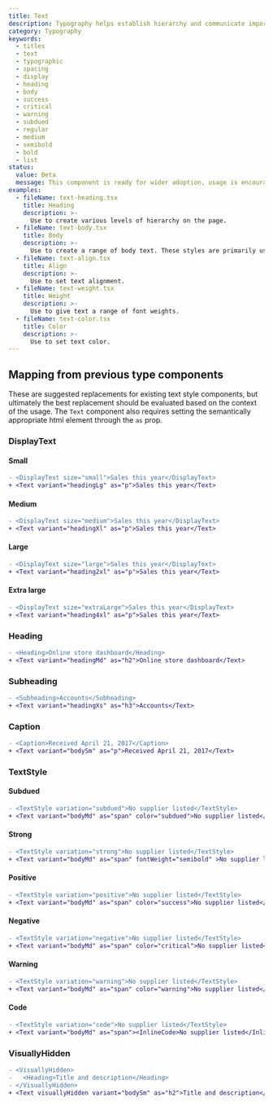 ```yaml
---
title: Text
description: Typography helps establish hierarchy and communicate important content by creating clear visual patterns.
category: Typography
keywords:
  - titles
  - text
  - typographic
  - spacing
  - display
  - heading
  - body
  - success
  - critical
  - warning
  - subdued
  - regular
  - medium
  - semibold
  - bold
  - list
status:
  value: Beta
  message: This component is ready for wider adoption, usage is encouraged for most cases. Breaking changes are possible in minor version updates. To learn more please read about our [Component lifecycle](/getting-started/components-lifecycle)
examples:
  - fileName: text-heading.tsx
    title: Heading
    description: >-
      Use to create various levels of hierarchy on the page.
  - fileName: text-body.tsx
    title: Body
    description: >-
      Use to create a range of body text. These styles are primarily used within components and blocks of text.
  - fileName: text-align.tsx
    title: Align
    description: >-
      Use to set text alignment.
  - fileName: text-weight.tsx
    title: Weight
    description: >-
      Use to give text a range of font weights.
  - fileName: text-color.tsx
    title: Color
    description: >-
      Use to set text color.
---
```


## Mapping from previous type components

These are suggested replacements for existing text style components, but ultimately the best replacement should be evaluated based on the context of the usage. The `Text` component also requires setting the semantically appropriate html element through the `as` prop.

### DisplayText

#### Small

```diff
- <DisplayText size="small">Sales this year</DisplayText>
+ <Text variant="headingLg" as="p">Sales this year</Text>
```

#### Medium

```diff
- <DisplayText size="medium">Sales this year</DisplayText>
+ <Text variant="headingXl" as="p">Sales this year</Text>
```

#### Large

```diff
- <DisplayText size="large">Sales this year</DisplayText>
+ <Text variant="heading2xl" as="p">Sales this year</Text>
```

#### Extra large

```diff
- <DisplayText size="extraLarge">Sales this year</DisplayText>
+ <Text variant="heading4xl" as="p">Sales this year</Text>
```

### Heading

```diff
- <Heading>Online store dashboard</Heading>
+ <Text variant="headingMd" as="h2">Online store dashboard</Text>
```

### Subheading

```diff
- <Subheading>Accounts</Subheading>
+ <Text variant="headingXs" as="h3">Accounts</Text>
```

### Caption

```diff
- <Caption>Received April 21, 2017</Caption>
+ <Text variant="bodySm" as="p">Received April 21, 2017</Text>
```

### TextStyle

#### Subdued

```diff
- <TextStyle variation="subdued">No supplier listed</TextStyle>
+ <Text variant="bodyMd" as="span" color="subdued">No supplier listed</Text>
```

#### Strong

```diff
- <TextStyle variation="strong">No supplier listed</TextStyle>
+ <Text variant="bodyMd" as="span" fontWeight="semibold" >No supplier listed</Text>
```

#### Positive

```diff
- <TextStyle variation="positive">No supplier listed</TextStyle>
+ <Text variant="bodyMd" as="span" color="success">No supplier listed</Text>
```

#### Negative

```diff
- <TextStyle variation="negative">No supplier listed</TextStyle>
+ <Text variant="bodyMd" as="span" color="critical">No supplier listed</Text>
```

#### Warning

```diff
- <TextStyle variation="warning">No supplier listed</TextStyle>
+ <Text variant="bodyMd" as="span" color="warning">No supplier listed</Text>
```

#### Code

```diff
- <TextStyle variation="code">No supplier listed</TextStyle>
+ <Text variant="bodyMd" as="span"><InlineCode>No supplier listed</InlineCode></Text>
```

### VisuallyHidden

```diff
- <VisuallyHidden>
-   <Heading>Title and description</Heading>
- </VisuallyHidden>
+ <Text visuallyHidden variant="bodySm" as="h2">Title and description</Text>
```
